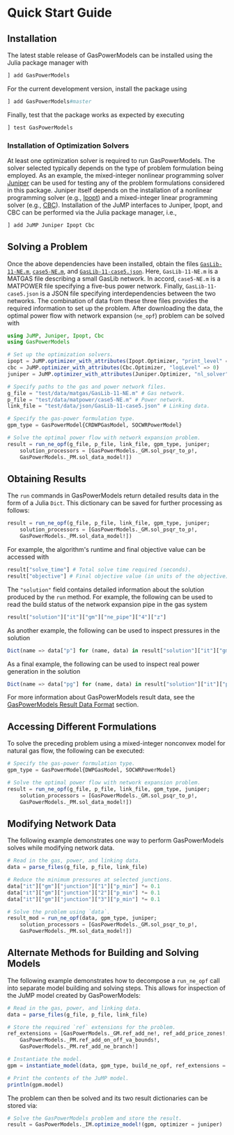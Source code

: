 # Quick Start Guide
## Installation
The latest stable release of GasPowerModels can be installed using the Julia package manager with
```julia
] add GasPowerModels
```

For the current development version, install the package using
```julia
] add GasPowerModels#master
```

Finally, test that the package works as expected by executing
```julia
] test GasPowerModels
```

### Installation of Optimization Solvers
At least one optimization solver is required to run GasPowerModels.
The solver selected typically depends on the type of problem formulation being employed.
As an example, the mixed-integer nonlinear programming solver [Juniper](https://github.com/lanl-ansi/Juniper.jl) can be used for testing any of the problem formulations considered in this package.
Juniper itself depends on the installation of a nonlinear programming solver (e.g., [Ipopt](https://github.com/jump-dev/Ipopt.jl)) and a mixed-integer linear programming solver (e.g., [CBC](https://github.com/jump-dev/Cbc.jl)).
Installation of the JuMP interfaces to Juniper, Ipopt, and CBC can be performed via the Julia package manager, i.e.,

```julia
] add JuMP Juniper Ipopt Cbc
```

## Solving a Problem
Once the above dependencies have been installed, obtain the files [`GasLib-11-NE.m`](https://raw.githubusercontent.com/lanl-ansi/GasPowerModels.jl/master/test/data/matgas/GasLib-11-NE.m), [`case5-NE.m`](https://raw.githubusercontent.com/lanl-ansi/GasPowerModels.jl/master/test/data/matpower/case5-NE.m), and [`GasLib-11-case5.json`](https://raw.githubusercontent.com/lanl-ansi/GasPowerModels.jl/master/test/data/json/GasLib-11-case5.json). 
Here, `GasLib-11-NE.m` is a MATGAS file describing a small GasLib network.
In accord, `case5-NE.m` is a MATPOWER file specifying a five-bus power network.
Finally, `GasLib-11-case5.json` is a JSON file specifying interdependencies between the two networks.
The combination of data from these three files provides the required information to set up the problem.
After downloading the data, the optimal power flow with network expansion (`ne_opf`) problem can be solved with
```julia
using JuMP, Juniper, Ipopt, Cbc
using GasPowerModels

# Set up the optimization solvers.
ipopt = JuMP.optimizer_with_attributes(Ipopt.Optimizer, "print_level" => 0, "sb" => "yes")
cbc = JuMP.optimizer_with_attributes(Cbc.Optimizer, "logLevel" => 0)
juniper = JuMP.optimizer_with_attributes(Juniper.Optimizer, "nl_solver" => ipopt, "mip_solver" => cbc)

# Specify paths to the gas and power network files.
g_file = "test/data/matgas/GasLib-11-NE.m" # Gas network.
p_file = "test/data/matpower/case5-NE.m" # Power network.
link_file = "test/data/json/GasLib-11-case5.json" # Linking data.

# Specify the gas-power formulation type.
gpm_type = GasPowerModel{CRDWPGasModel, SOCWRPowerModel}

# Solve the optimal power flow with network expansion problem.
result = run_ne_opf(g_file, p_file, link_file, gpm_type, juniper;
    solution_processors = [GasPowerModels._GM.sol_psqr_to_p!,
    GasPowerModels._PM.sol_data_model!])
```

## Obtaining Results
The `run` commands in GasPowerModels return detailed results data in the form of a Julia
`Dict`. This dictionary can be saved for further processing as follows:
```julia
result = run_ne_opf(g_file, p_file, link_file, gpm_type, juniper;
    solution_processors = [GasPowerModels._GM.sol_psqr_to_p!,
    GasPowerModels._PM.sol_data_model!])
```

For example, the algorithm's runtime and final objective value can be accessed with
```julia
result["solve_time"] # Total solve time required (seconds).
result["objective"] # Final objective value (in units of the objective).
```

The `"solution"` field contains detailed information about the solution produced by the `run` method.
For example, the following can be used to read the build status of the network expansion pipe in the gas system
```julia
result["solution"]["it"]["gm"]["ne_pipe"]["4"]["z"]
```
As another example, the following can be used to inspect pressures in the solution
```julia
Dict(name => data["p"] for (name, data) in result["solution"]["it"]["gm"]["junction"])
```
As a final example, the following can be used to inspect real power generation in the solution
```julia
Dict(name => data["pg"] for (name, data) in result["solution"]["it"]["pm"]["gen"])
```

For more information about GasPowerModels result data, see the [GasPowerModels Result Data Format](@ref) section.

## Accessing Different Formulations
To solve the preceding problem using a mixed-integer nonconvex model for natural gas flow, the following can be executed:
```julia
# Specify the gas-power formulation type.
gpm_type = GasPowerModel{DWPGasModel, SOCWRPowerModel}

# Solve the optimal power flow with network expansion problem.
result = run_ne_opf(g_file, p_file, link_file, gpm_type, juniper;
    solution_processors = [GasPowerModels._GM.sol_psqr_to_p!,
    GasPowerModels._PM.sol_data_model!])
```

## Modifying Network Data
The following example demonstrates one way to perform GasPowerModels solves while modifying network data.
```julia
# Read in the gas, power, and linking data.
data = parse_files(g_file, p_file, link_file)

# Reduce the minimum pressures at selected junctions.
data["it"]["gm"]["junction"]["1"]["p_min"] *= 0.1
data["it"]["gm"]["junction"]["2"]["p_min"] *= 0.1
data["it"]["gm"]["junction"]["3"]["p_min"] *= 0.1

# Solve the problem using `data`.
result_mod = run_ne_opf(data, gpm_type, juniper;
    solution_processors = [GasPowerModels._GM.sol_psqr_to_p!,
    GasPowerModels._PM.sol_data_model!])
```

## Alternate Methods for Building and Solving Models
The following example demonstrates how to decompose a `run_ne_opf` call into separate model building and solving steps.
This allows for inspection of the JuMP model created by GasPowerModels:
```julia
# Read in the gas, power, and linking data.
data = parse_files(g_file, p_file, link_file)

# Store the required `ref` extensions for the problem.
ref_extensions = [GasPowerModels._GM.ref_add_ne!, ref_add_price_zones!,
    GasPowerModels._PM.ref_add_on_off_va_bounds!,
    GasPowerModels._PM.ref_add_ne_branch!]

# Instantiate the model.
gpm = instantiate_model(data, gpm_type, build_ne_opf, ref_extensions = ref_extensions)

# Print the contents of the JuMP model.
println(gpm.model)
```

The problem can then be solved and its two result dictionaries can be stored via:
```julia
# Solve the GasPowerModels problem and store the result.
result = GasPowerModels._IM.optimize_model!(gpm, optimizer = juniper)
```

